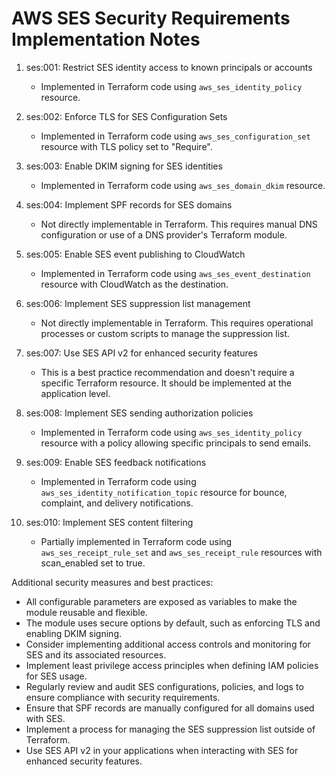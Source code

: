 # AWS SES Security Requirements Implementation Notes

1. ses:001: Restrict SES identity access to known principals or accounts
   - Implemented in Terraform code using `aws_ses_identity_policy` resource.

2. ses:002: Enforce TLS for SES Configuration Sets
   - Implemented in Terraform code using `aws_ses_configuration_set` resource with TLS policy set to "Require".

3. ses:003: Enable DKIM signing for SES identities
   - Implemented in Terraform code using `aws_ses_domain_dkim` resource.

4. ses:004: Implement SPF records for SES domains
   - Not directly implementable in Terraform. This requires manual DNS configuration or use of a DNS provider's Terraform module.

5. ses:005: Enable SES event publishing to CloudWatch
   - Implemented in Terraform code using `aws_ses_event_destination` resource with CloudWatch as the destination.

6. ses:006: Implement SES suppression list management
   - Not directly implementable in Terraform. This requires operational processes or custom scripts to manage the suppression list.

7. ses:007: Use SES API v2 for enhanced security features
   - This is a best practice recommendation and doesn't require a specific Terraform resource. It should be implemented at the application level.

8. ses:008: Implement SES sending authorization policies
   - Implemented in Terraform code using `aws_ses_identity_policy` resource with a policy allowing specific principals to send emails.

9. ses:009: Enable SES feedback notifications
   - Implemented in Terraform code using `aws_ses_identity_notification_topic` resource for bounce, complaint, and delivery notifications.

10. ses:010: Implement SES content filtering
    - Partially implemented in Terraform code using `aws_ses_receipt_rule_set` and `aws_ses_receipt_rule` resources with scan_enabled set to true.

Additional security measures and best practices:
- All configurable parameters are exposed as variables to make the module reusable and flexible.
- The module uses secure options by default, such as enforcing TLS and enabling DKIM signing.
- Consider implementing additional access controls and monitoring for SES and its associated resources.
- Implement least privilege access principles when defining IAM policies for SES usage.
- Regularly review and audit SES configurations, policies, and logs to ensure compliance with security requirements.
- Ensure that SPF records are manually configured for all domains used with SES.
- Implement a process for managing the SES suppression list outside of Terraform.
- Use SES API v2 in your applications when interacting with SES for enhanced security features.